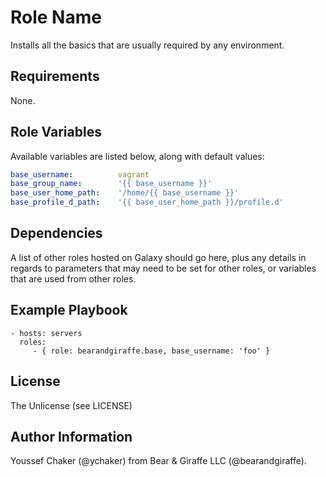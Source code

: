 Role Name
=========

Installs all the basics that are usually required by any environment.

Requirements
------------

None.

Role Variables
--------------

Available variables are listed below, along with default values:

```yml
base_username:          vagrant
base_group_name:        '{{ base_username }}'
base_user_home_path:    '/home/{{ base_username }}'
base_profile_d_path:    '{{ base_user_home_path }}/profile.d'
```

Dependencies
------------

A list of other roles hosted on Galaxy should go here, plus any details in regards to parameters that may need to be set for other roles, or variables that are used from other roles.

Example Playbook
----------------

```
- hosts: servers
  roles:
     - { role: bearandgiraffe.base, base_username: 'foo' }
```

License
-------

The Unlicense (see LICENSE)

Author Information
------------------

Youssef Chaker (@ychaker) from Bear & Giraffe LLC (@bearandgiraffe).
